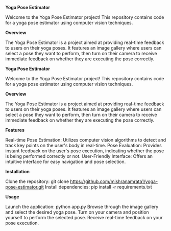 **Yoga Pose Estimator**

Welcome to the Yoga Pose Estimator project! This repository contains code for a yoga pose estimator using computer vision techniques.

**Overview**

The Yoga Pose Estimator is a project aimed at providing real-time feedback to users on their yoga poses. It features an image gallery where users can select a pose they want to perform, then turn on their camera to receive immediate feedback on whether they are executing the pose correctly.

**Yoga Pose Estimator**

Welcome to the Yoga Pose Estimator project! This repository contains code for a yoga pose estimator using computer vision techniques.

**Overview**

The Yoga Pose Estimator is a project aimed at providing real-time feedback to users on their yoga poses. It features an image gallery where users can select a pose they want to perform, then turn on their camera to receive immediate feedback on whether they are executing the pose correctly.

**Features**

Real-time Pose Estimation: Utilizes computer vision algorithms to detect and track key points on the user's body in real-time.
Pose Evaluation: Provides instant feedback on the user's pose execution, indicating whether the pose is being performed correctly or not.
User-Friendly Interface: Offers an intuitive interface for easy navigation and pose selection.

**Installation**

Clone the repository:
git clone https://github.com/mishranamrata1/yoga-pose-estimator.git
Install dependencies:
pip install -r requirements.txt

**Usage**

Launch the application:
python app.py
Browse through the image gallery and select the desired yoga pose.
Turn on your camera and position yourself to perform the selected pose.
Receive real-time feedback on your pose execution.

